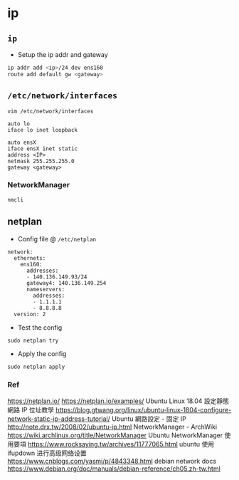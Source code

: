 # ip

## `ip`

* Setup the ip addr and gateway

```bash linenums="1"
ip addr add <ip>/24 dev ens160
route add default gw <gateway>
```

## `/etc/network/interfaces`

```
vim /etc/network/interfaces

auto lo
iface lo inet loopback

auto ensX
iface ensX inet static
address <IP>
netmask 255.255.255.0
gateway <gateway>
```

### NetworkManager

```
nmcli
```

## netplan

* Config file @ `/etc/netplan`

```
network:
  ethernets:
    ens160:
      addresses:
      - 140.136.149.93/24
      gateway4: 140.136.149.254
      nameservers:
        addresses:
        - 1.1.1.1
        - 8.8.8.8
  version: 2
```

* Test the config

```
sudo netplan try
```

* Apply the config

```
sudo netplan apply
```

### Ref
<https://netplan.io/>
<https://netplan.io/examples/>
Ubuntu Linux 18.04 設定靜態網路 IP 位址教學
<https://blog.gtwang.org/linux/ubuntu-linux-1804-configure-network-static-ip-address-tutorial/>
Ubuntu 網路設定 - 固定 IP
<http://note.drx.tw/2008/02/ubuntu-ip.html>
NetworkManager - ArchWiki
<https://wiki.archlinux.org/title/NetworkManager>
Ubuntu NetworkManager 使用要項
<https://www.rocksaying.tw/archives/11777065.html>
ubuntu 使用ifupdown 进行高级网络设置
<https://www.cnblogs.com/yasmi/p/4843348.html>
debian network docs
<https://www.debian.org/doc/manuals/debian-reference/ch05.zh-tw.html>
